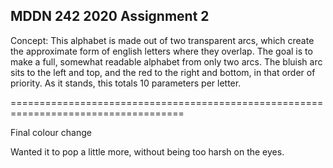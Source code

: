 ## MDDN 242 2020 Assignment 2

Concept:
This alphabet is made out of two transparent arcs, which create the approximate form of english letters where they overlap. The goal is to make a full, somewhat readable alphabet from only two arcs. The bluish arc sits to the left and top, and the red to the right and bottom, in that order of priority. As it stands, this totals 10 parameters per letter.

====================================================================================

Final colour change

Wanted it to pop a little more, without being too harsh on the eyes.
